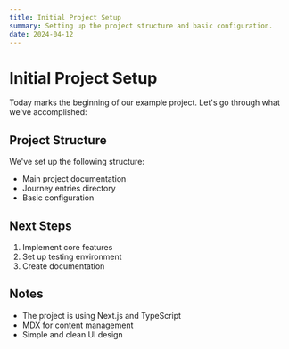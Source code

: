 ```yaml
---
title: Initial Project Setup
summary: Setting up the project structure and basic configuration.
date: 2024-04-12
---
```


# Initial Project Setup

Today marks the beginning of our example project. Let's go through what we've accomplished:

## Project Structure

We've set up the following structure:
- Main project documentation
- Journey entries directory
- Basic configuration

## Next Steps

1. Implement core features
2. Set up testing environment
3. Create documentation

## Notes

- The project is using Next.js and TypeScript
- MDX for content management
- Simple and clean UI design 